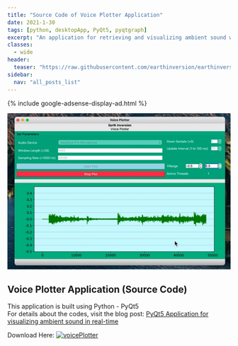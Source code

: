 ```yaml
---
title: "Source Code of Voice Plotter Application"
date: 2021-1-30
tags: [python, desktopApp, PyQt5, pyqtgraph]
excerpt: "An application for retrieving and visualizing ambient sound waveforms in real time"
classes:
  - wide
header:
  teaser: "https://raw.githubusercontent.com/earthinversion/earthinversion-images/main/images/voiceplotter/screenshot.jpg"
sidebar:
  nav: "all_posts_list"
---
```


{% include google-adsense-display-ad.html %}

  <div class="containerDownloads">
  <p align="center"><a href="https://youtu.be/b0g6PT0Xgww"><img class="container__image" src="https://raw.githubusercontent.com/earthinversion/earthinversion-images/main/images/voiceplotter/voicePlotterDemo.gif"></a></p>
    <div class="container__text">
      <h2>Voice Plotter Application (Source Code)</h2>
      <p>This application is built using Python - PyQt5<br>
       For details about the codes, visit the blog post: <a href="/desktopapps/pyqt5-application-for-visualizing-ambient-sound-in-real-time/">PyQt5 Application for visualizing ambient sound in real-time</a></p>
      <p>Download Here: <a href="https://github.com/earthinversion/voicePlotter/archive/refs/heads/main.zip" download="Codes"  onclick="ga('send','pageview','/downloads#voiceplotter/')">
        <img src="https://img.icons8.com/carbon-copy/100/000000/download-2.png" alt="voicePlotter" width="40" height="40"></a></p>
    </div>
</div>